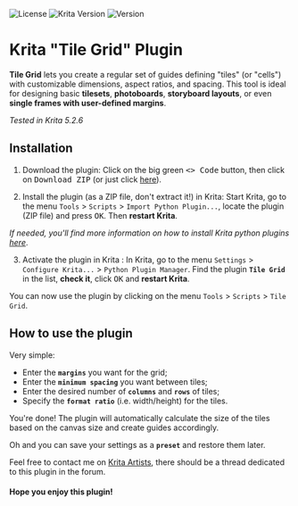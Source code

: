 ![License](https://img.shields.io/badge/license-CC0_1.0-blue.svg)
![Krita Version](https://img.shields.io/badge/krita-5.2.6-green.svg)
![Version](https://img.shields.io/badge/version-v0.1.1-orange.svg)

# Krita "Tile Grid" Plugin

**Tile Grid** lets you create a regular set of guides defining "tiles" (or "cells") with customizable dimensions, aspect ratios, and spacing.
This tool is ideal for designing basic **tilesets**, **photoboards**, **storyboard layouts**, or even **single frames with user-defined margins**.

*Tested in Krita 5.2.6*

## Installation

1. Download the plugin: Click on the big green <kbd><> Code</kbd> button, then click on <kbd>Download ZIP</kbd> (or just click [here](https://github.com/madjyc/Krita_Tile_Grid_Plugin/archive/refs/heads/main.zip)).

2. Install the plugin (as a ZIP file, don't extract it!) in Krita: Start Krita, go to the menu `Tools` > `Scripts` > `Import Python Plugin...`, locate the plugin (ZIP file) and press <kbd>OK</kbd>. Then **restart Krita**.

*If needed, you'll find more information on how to install Krita python plugins [here](https://docs.krita.org/en/user_manual/python_scripting/install_custom_python_plugin.html)*.

3. Activate the plugin in Krita : In Krita, go to the menu `Settings` > `Configure Krita...` > `Python Plugin Manager`. Find the plugin **`Tile Grid`** in the list, **check it**, click <kbd>OK</kbd> and **restart Krita**.

You can now use the plugin by clicking on the menu `Tools` > `Scripts` > `Tile Grid`.

## How to use the plugin

Very simple:

- Enter the **`margins`** you want for the grid;
- Enter the **`minimum spacing`** you want between tiles;
- Enter the desired number of **`columns`** and **`rows`** of tiles;
- Specify the **`format ratio`** (i.e. width/height) for the tiles.

You're done! The plugin will automatically calculate the size of the tiles based on the canvas size and create guides accordingly.

Oh and you can save your settings as a **`preset`** and restore them later.

Feel free to contact me on [Krita Artists](https://krita-artists.org/), there should be a thread dedicated to this plugin in the forum.

#### Hope you enjoy this plugin!
